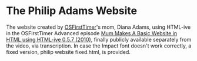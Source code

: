 # The Philip Adams Website
The website created by [OSFirstTimer](https://www.youtube.com/channel/UCRjXNz9JNSuE8n-Oej4Rflw)'s mom, Diana Adams, using HTML-ive in the OSFirstTimer Advanced episode [Mum Makes A Basic Website in HTML using HTML-ive 0.5.7 (2010)](https://www.youtube.com/watch?v=5iGNg5gftZM), finally publicly available separately from the video, via transcription. In case the Impact font doesn't work correctly, a fixed version, philip website fixed.html, is provided.
